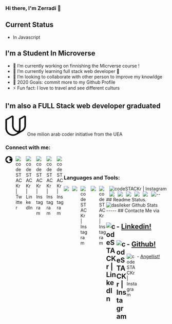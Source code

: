 ### Hi there, I'm Zerradi 👋

## Current Status

- In Javascript

## I'm a Student In Microverse
- 🔭 I’m currently working on finnishing the Micrverse course !
- 🌱 I’m currently learning full stack web developer 🤣
- 👯 I’m looking to collaborate with other person to improve my knowldge
- 🥅 2020 Goals: commit more to my Github Profile
- ⚡ Fun fact: I love to travel and see different  culturs

## I'm also a FULL Stack web developer graduated 

<img alt="udacity"  src="udacity.png" /> <span style="marging-bottom: 15px;"> One milion arab coder initiative from the UEA<span>

### Connect with me:

<img align="left" alt="codeSTACKr" width="22px" src="https://raw.githubusercontent.com/iconic/open-iconic/master/svg/globe.svg" />
<img align="left" alt="codeSTACKr | Twitter" width="22px" src="https://cdn.jsdelivr.net/npm/simple-icons@v3/icons/twitter.svg" style="margin-left:10px;" />
<img align="left" alt="codeSTACKr | LinkedIn" width="22px" src="https://cdn.jsdelivr.net/npm/simple-icons@v3/icons/linkedin.svg" style="margin-left:10px;"/>
<img align="left" alt="codeSTACKr | Instagram" width="22px" src="https://cdn.jsdelivr.net/npm/simple-icons@v3/icons/instagram.svg" style="margin-left:10px;"/>
<img align="left" alt="codeSTACKr | Instagram" width="22px" src="https://cdn.jsdelivr.net/npm/simple-icons@v3/icons/github.svg" style="margin-left:10px;"/>
<img align="left" alt="codeSTACKr | Instagram" width="22px" src="https://cdn.jsdelivr.net/npm/simple-icons@v3/icons/angellist.svg" style="margin-left:10px;"/>
<br />
<br />

### Languages and Tools:
<img align="left" src="https://img.icons8.com/ios-filled/20/000000/visual-studio-logo.png"/>
<img src="https://img.icons8.com/material/20/000000/merge-git.png" align="left" style="margin-left:10px;"/>
<img  alt="codeSTACKr | Instagram" width="22px" src="https://cdn.jsdelivr.net/npm/simple-icons@v3/icons/html5.svg" style="margin-left:10px;"/>
<img  align="left" alt="codeSTACKr | Instagram" width="22px" src="https://cdn.jsdelivr.net/npm/simple-icons@v3/icons/css3.svg" style="margin-left:10px;"/>
<img align="left" src="https://img.icons8.com/windows/25/000000/bootstrap.png" style="margin-left:10px;"/>
<img  align="left" alt="codeSTACKr | Instagram" width="22px" src="https://cdn.jsdelivr.net/npm/simple-icons@v3/icons/sass.svg" style="margin-left:10px;"/>
<img align="left" src="https://img.icons8.com/ios-filled/20/000000/ruby-programming-language.png" style="margin-left:10px;"/>
<img align="left" src="https://img.icons8.com/ios-filled/20/000000/database-export.png" style="margin-left:10px;"/>
<img align="left" src="https://img.icons8.com/windows/20/000000/ruby-on-rails.png" style="margin-left:10px;"/>
<img align="left" src="https://img.icons8.com/ios-filled/20/000000/javascript-logo.png" style="margin-left:10px;"/>
<img align="left" src="https://img.icons8.com/ios-glyphs/20/000000/react.png" style="margin-left:10px;"/>
<img align="left" src="https://img.icons8.com/ios-filled/20/000000/redux.png" style="margin-left:10px;"/>

<br/>
--
## Readme Status. 

<img  alt="dasileker Github Stats" src="https://github-readme-stats.vercel.app/api?username=dasileker&count_private=true"/>

<br />
-----
## Contacte Me via

<img align="left"  alt="codeSTACKr | LinkedIn" width="32px" src="https://cdn.jsdelivr.net/npm/simple-icons@v3/icons/linkedin.svg" />-
[Linkedin!](https://www.linkedin.com/in/amine-zerradi/)
<br />
--
<img align="left" alt="codeSTACKr | Instagram" width="32px" src="https://cdn.jsdelivr.net/npm/simple-icons@v3/icons/github.svg" /> - 
[Github!](https://github.com/dasileker/) 
<br />
--
<img align="left" alt="codeSTACKr | Instagram" width="32px" src="https://cdn.jsdelivr.net/npm/simple-icons@v3/icons/angellist.svg" /> -  [Angellist!](https://angel.co/u/zerradi)
<br />

